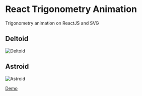 # React Trigonometry Animation

Trigonometry animation on ReactJS and SVG

## Deltoid

![Deltoid](https://x-engineer.org/wp-content/uploads/2018/01/Deltoid-animation.gif?41ab8b&41ab8b)

## Astroid

![Astroid](https://x-engineer.org/wp-content/uploads/2018/01/Astroid-animation.gif?41ab8b&41ab8b)

[Demo](https://codesandbox.io/embed/react-trigonometry-animation-m0q3u?fontsize=14)
